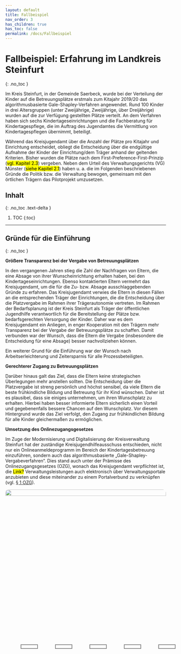 ```yaml
---
layout: default
title: Fallbeispiel
nav_order: 3
has_children: true
has_toc: false
permalink: /docs/Fallbeispiel
---
```


# Fallbeispiel: Erfahrung im Landkreis Steinfurt
{: .no_toc }

Im Kreis Steinfurt, in der Gemeinde Saerbeck, wurde bei der Verteilung der Kinder auf die Betreuungsplätze erstmals zum Kitajahr 2019/20 das algorithmusbasierte Gale-Shapley-Verfahren angewendet. Rund 100 Kinder in drei Altersgruppen (unter Zweijährige, Zweijährige, über Dreijährige) wurden auf die zur Verfügung gestellten Plätze verteilt. An dem Verfahren haben sich sechs Kindertageseinrichtungen und die Fachberatung für Kindertagespflege, die im Auftrag des Jugendamtes die Vermittlung von Kindertagespflegen übernimmt, beteiligt.

Während das Kreisjugendamt über die Anzahl der Plätze pro Kitajahr und Einrichtung entscheidet, obliegt die Entscheidung über die endgültige Aufnahme der Kinder der Einrichtung/dem Träger anhand der geltenden Kriterien. Bisher wurden die Plätze nach dem First-Preference-First-Prinzip (<mark>vgl. Kapitel 2.3</mark>) vergeben. Neben dem Urteil des Verwaltungsgerichts (VG) Münster (<mark>siehe Kapitel 2.1</mark>) haben u. a. die im Folgenden beschriebenen Gründe die Politik bzw. die Verwaltung bewogen, gemeinsam mit den örtlichen Trägern das Pilotprojekt umzusetzen.



## Inhalt
{: .no_toc .text-delta }

1. TOC
{:toc}

---

<style type="text/css">
  .slideshow{
    width: 100%;
    height: 100%;
    border-radius: 10px;
    overflow: hidden;
  }
  .slides{
    width: 500%;
    display: flex;
  } 
  .slides input{
    display: none;
  } 
  .slide{
    width: 20%;
    transition: 1s;
  } 
  .slide img{
    width: 100%;
    height: 100%;
  }
  
  /*css for manual slide navigation*/
  
  .navigation-manual{
    position: absolute;
    width: 100%;
    display: flex;
    margin-top: 50%;
  }
  .manual-btn{
    width: 50px;
    height: 10px;
    border: 2px solid grey;
    margin: 6px;
    cursor: pointer;
    margin-left: 5%;
  }
  .manual-btn:hover{
    background: purple;
  }
  
  #radio1:checked ~ .first{
    margin-left: 0;
  }
  #radio2:checked ~ .first{
    margin-left: -20%;
  }
  #radio3:checked ~ .first{
    margin-left: -40%;
  }
  #radio4:checked ~ .first{
    margin-left: -60%;
  }
  #radio5:checked ~ .first{
    margin-left: -80%;
  }

  /*css for automatic navigation*/

  .navigation-auto{
    position: absolute;
    display: flex;
    width: 100%;
    margin-top: 50%;
  }
  .navigation-auto div{
    width: 50px;
    height: 10px;
    margin: 6px;
    cursor: pointer;
    border: 2px solid grey;
    transition: 0.5s;
    margin-left: 5%;

  } 
  
  #radio1:checked ~ .navigation-auto .auto-btn1{
    background: purple;
  }
  #radio2:checked ~ .navigation-auto .auto-btn2{
    background: purple;
  }
  #radio3:checked ~ .navigation-auto .auto-btn3{
    background: purple;
  }
  #radio4:checked ~ .navigation-auto .auto-btn4{
    background: purple;
  }
  #radio5:checked ~ .navigation-auto .auto-btn5{
    background: purple;
  }    
</style>

## Gründe für die Einführung
{: .no_toc }

**Größere Transparenz bei der Vergabe von Betreuungsplätzen**	

In den vergangenen Jahren stieg die Zahl der Nachfragen von Eltern, die eine Absage von ihrer Wunscheinrichtung erhalten haben, bei den Kindertageseinrichtungen. Ebenso kontaktierten Eltern vermehrt das Kreisjugendamt, um die für die Zu- bzw. Absage ausschlaggebenden Gründe zu erfahren. Das Kreisjugendamt verwies die Eltern in diesen Fällen an die entsprechenden Träger der Einrichtungen, die die Entscheidung über die Platzvergabe im Rahmen ihrer Trägerautonomie vertreten. Im Rahmen der Bedarfsplanung ist der Kreis Steinfurt als Träger der öffentlichen Jugendhilfe verantwortlich für die Bereitstellung der Plätze bzw. bedarfsgerechten Versorgung der Kinder. Daher war es dem Kreisjugendamt ein Anliegen, in enger Kooperation mit den Trägern mehr Transparenz bei der Vergabe der Betreuungsplätze zu schaffen. Damit verbunden war der Wunsch, dass die Eltern die Vergabe (insbesondere die Entscheidung für eine Absage) besser nachvollziehen können.

Ein weiterer Grund für die Einführung war der Wunsch nach Arbeitserleichterung und Zeitersparnis für alle Prozessbeteiligten.

**Gerechterer Zugang zu Betreuungsplätzen**	

Darüber hinaus galt das Ziel, dass die Eltern keine strategischen Überlegungen mehr anstellen sollten. Die Entscheidung über die Platzvergabe ist streng persönlich und höchst sensibel, da viele Eltern die beste frühkindliche Bildung und Betreuung für ihr Kind wünschen. Daher ist es plausibel, dass sie einiges unternehmen, um ihren Wunschplatz zu erhalten. Hierbei haben besser informierte Eltern sicherlich einen Vorteil und gegebenenfalls bessere Chancen auf den Wunschplatz. Vor diesem Hintergrund wurde das Ziel verfolgt, den Zugang zur frühkindlichen Bildung für alle Kinder gleichermaßen zu ermöglichen.

**Umsetzung des Onlinezugangsgesetzes**	

Im Zuge der Modernisierung und Digitalisierung der Kreisverwaltung Steinfurt hat der zuständige Kreisjugendhilfeausschuss entschieden, nicht nur ein Onlineanmeldeprogramm im Bereich der Kindertagesbetreuung einzuführen, sondern auch das algorithmusbasierte „Gale-Shapley-Vergabeverfahren“. Dies stand auch unter der Prämisse des Onlinezugangsgesetzes (OZG), wonach das Kreisjugendamt verpflichtet ist, die <mark>Link?</mark>  Verwaltungsleistungen auch elektronisch über Verwaltungsportale anzubieten und diese miteinander zu einem Portalverbund zu verknüpfen (vgl. [§ 1 OZG](https://www.gesetze-im-internet.de/ozg/__1.html)).

<!--image slider start-->
<div class="slideshow">
  <div class="slides">
    <!--radio buttons start-->
    <input type="radio" name="radio-btn" id="radio1">
    <input type="radio" name="radio-btn" id="radio2">
    <input type="radio" name="radio-btn" id="radio3">
    <input type="radio" name="radio-btn" id="radio4">
    <input type="radio" name="radio-btn" id="radio5">
    <!--radio buttons end-->
    <!--slide images start-->
    <div class="slide first">
      <img src="../../assets/images/1_Karten.PNG" alt="">
    </div>
    <div class="slide">
      <img src="../../assets/images/2_Karten.PNG" alt="">
    </div>
    <div class="slide">
      <img src="../../assets/images/3_Karten.PNG" alt="">
    </div>
    <div class="slide">
      <img src="../../assets/images/4_Karten.PNG" alt="">
    </div>
    <div class="slide">
      <img src="../../assets/images/5_Karten.PNG" alt="">
    </div>
    <!--slide images end-->
    <!--automatic navigation start-->
    <div class="navigation-auto">
      <div class="auto-btn1"></div>
      <div class="auto-btn2"></div>
      <div class="auto-btn3"></div>
      <div class="auto-btn4"></div>
      <div class="auto-btn5"></div>
    </div>
    <!--automatic navigation end-->
  <!--manual navigation start-->
  <div class="navigation-manual">
    <label for="radio1" class="manual-btn"></label>
    <label for="radio2" class="manual-btn"></label>
    <label for="radio3" class="manual-btn"></label>
    <label for="radio4" class="manual-btn"></label>
    <label for="radio5" class="manual-btn"></label>
  </div>
  </div>
  <!--manual navigation end-->
</div>
<!--image slider end-->

<script type="text/javascript">
var counter = 1;
setInterval(function(){
  document.getElementById('radio' + counter).checked = true;
  counter++;
  if(counter > 5){
    counter = 1;
  }
}, 5000);
</script>


---

## Einführung des neuen Verfahrens 

Dem Kreis Steinfurt war es von Anfang an ein Anliegen, alle Beteiligten in die Vergabe der Kitaplätze frühzeitig mit einzubinden. Für die Einführung dieses neuen Verfahrens zum Kitajahr 2019/20 informierte das Jugendamt das zuständige Gremium (Arbeitsgruppe nach § 78 SGB VIII) im Sommer/Herbst 2018, sodass Fragen der Träger- und Kitavertretungen undder Bürgermeister:innen beantwortet werden konnten. 

In der Pilotkommune Saerbeck hat die zuständige Bedarfsplanerin des Kreisjugendamtes ebenso frühzeitig den beteiligten Kitaleitungen, Trägervertretungen sowie dem Bürgermeister das neue Verfahren vorgestellt. Sie übernahm im Rahmen der Einführung die Aufgaben einer Projektleitung, die im <mark>Kapitel 5</mark> näher erläutert werden. 

Gemeinsam mit der pädagogischen Fachberatung des Kreises ging die Projektleitung offen in die Gespräche und nahm die Interessen, aber auch skeptischen Überlegungen und Zweifel der Beteiligten von Beginn an ernst. Die Akteure zeigten sich interessiert und neugierig, ob das neue Verfahren tatsächlich die angedeuteten Vorteile (mehr Transparenz, erhöhte Arbeitserleichterung etc., <mark>Kapitel</mark> vgl. Kapitel 2.2.1) erfüllen kann. 

Über das neue Verfahren wurden die Eltern in einem Elternbrief informiert. Einen Elternbrief schickt das Jugendamt jedes Jahr im August an die Eltern von unter dreijährigen Kindern in verschiedenen Sprachen mit Informationen rund um die Anmeldung oder beispielsweise zu Elternbeiträgen. Im Sommer 2019 wurde explizit auf das neue Vergabeverfahren und auf Kontaktdaten für eventuelle Fragen hingewiesen.

Im Gespräch mit den Prozessbeteiligten war es dem Kreisjugendamt wichtig, dass diese das Verfahren verstehen, die Vorteile erkennen und das Matching für sich adaptieren (möchten). 

{: .note-title}
> Hinweis
> 
> Für eine erfolgreiche Umsetzung waren ein Informationsgespräch und das Einverständnis aller Beteiligten erforderlich!



---

## Erstellung der Aufnahmekriterien

In der Pilotkommune Saerbeck hat das Jugendamt im Sommer 2019 die beteiligten Träger und Kitaleitungen frühzeitig zu einem gemeinsamen Gespräch eingeladen und die Erstellung eines einheitlichen Kriterienkatalogs für die Verteilung der Kinder auf die Betreuungsplätze moderiert. Da die Einrichtungen in der Vergangenheit oftmals nach denselben Aufnahmekriterien vorgingen, konnte schnell eine erste gemeinsame Basis gefunden werden, in der jede Einrichtung die für sie wichtigen Kriterien wiederfand.

Es stellte sich als hilfreich heraus, den Beteiligten ein wenig Zeit zu geben, den Kriterienkatalog „reifen zu lassen“ und in einem weiteren Treffen erneut zu diskutieren und manche Begriffe, zum Beispiel „Härtefälle“, zu konkretisieren. Erst dann konnten mögliche Punktwerte pro Kriterium festgelegt werden. Beispielsweise könnte das Kind, das als Geschwisterkind in einer Einrichtung angemeldet wurde, 3 Punkte erhalten, während ein anderes Kind, das kein Geschwisterkind ist, 0 Punkte bekommt. Dabei wurden die Beteiligten gebeten, verschiedene Familienszenarien (zum Beispiel alleinerziehende Sorgeberechtigte oder Mehrlingsfamilien) möglichst praxisnah durchzuspielen. Der auf diese Weise entwickelte Katalog beinhaltete klare und eindeutige Formulierungen und wurde vom Rat der jeweiligen Kindertageseinrichtung verabschiedet. Im darauffolgenden Jahr haben die Verantwortlichen den ursprünglichen Kriterienkatalog auf Aktualität geprüft, gegebenenfalls angepasst und verabschiedet. Dieses Verfahren wird auch in Zukunft beibehalten, sodass der Kriterienkatalog – als Grundlage fürs Matching – stets hinterfragt und aktualisiert wird.

Wie ein solcher Kriterienkatalog entwickelt werden kann, beschreibt <mark>Kapitel</mark> Kapitel 4.

{: .note-title}
> Hinweise
> 
> - Die Aufnahmekriterien sollten präzise und eindeutig formuliert sein.
> - Idealerweise sollten die beteiligten Kitaleitungen/Trägervertretungen einen Kriterienkatalog erarbeiten, der von allen akzeptiert wird. 



---

## Matching-Day

In Vorbereitung auf das Matching haben die Kitaleitungen (i. d. R. der Erstwunscheinrichtung) jedes Kind, das die Einrichtung als erste Präferenz angegeben hat, bepunktet bzw. entschieden, ob das jeweilige Kriterium des Katalogs auf das Kind zutrifft oder nicht. Die hierfür erforderlichen Informationen haben die Eltern zunächst im Zuge des Anmeldeverfahrens im Online-Portal angegeben und Kitaleitungen im Rahmen eines Elterngesprächs ergänzt. 

Auf Basis dieser Bepunktung wurde in Anlehnung an das Kinderbildungsgesetz (KiBiz) NRW eine Bewerberliste für drei Altersgruppen pro Einrichtung erstellt: unter Zweijährige, Zweijährige und Drei- bis Sechsjährige. Diese Bewerberliste hat die jeweilige Kitaleitung in dem KitaMatch-Programm auf Vollständigkeit und Plausibilität geprüft (vgl. <mark>Kapitel</mark> Kapitel 3.1.5). Die Leitungen bzw. Trägervertretungen hatten sodann im Rahmen ihrer Trägerautonomie die Möglichkeit, diese Liste nach Rücksprache mit dem Jugendamt aus „gutem Grund“ zu ändern. Ferner hatte das Jugendamt die Aufgabe, im Vorfeld des Matchings die **Zahl der freien Plätze** (in Abstimmung mit den beteiligten Trägervertretungen und Kitaleitungen) in den jeweiligen Altersgruppen festzulegen (siehe <mark>Kapitel</mark> Kapitel 3.1.5.3.1).

Ebenso war das Jugendamt aufgefordert, zu entscheiden, welcher **Aufnahmezeitraum berücksichtigt** werden soll. In der Pilotkommune Saerbeck wurden die Betreuungswünsche für einen Zeitpunkt zwischen dem 1. August und 30. November 2019 berücksichtigt.

Eine weitere wichtige Aufgabe in Vorbereitung auf das Matching war die Prüfung von besonderen Konstellationen. Dazu gehören beispielsweise die **Wechselkinder**; also diejenigen Kinder, die bereits einen Platz in einer Betreuungseinrichtung haben, aber wechseln möchten. Für diese Fälle wurden bedarfsplanungsrechtliche Lösungen mit den hiesigen Trägern und Kitaleitungen erarbeitet (<mark>Kapitel</mark> vgl. Kapitel 5.4 ).

**Die Durchführung der Platzvergabe**

Für die Platzvergabe des Kitajahres 2019/20 kamen die beteiligten Kitaleitungen und Trägervertretungen im Januar 2020 zum sogenannten „Matching-Day“ im IT-Schulungsraum des Kreises zusammen, um den Eltern über das KitaMatch-Programm (<mark>Kapitel</mark> siehe Kapitel 3) **virtuelle Platzangebote** zu machen. Auf Basis der Wunschreihenfolge der Eltern hat das KitaMatch-Programm daraufhin die Angebote im Namen der Eltern angenommen oder abgelehnt – und zwar so lange, bis alle Plätze vergeben waren bzw. bis sich die Bewerber nicht mehr besserstellen konnten. 

Das Matching kann auch online durchgeführt werden. Hierfür bedarf es aber sowohl technischer als auch organisatorischer Hilfestellung (z. B. jeweils zwei Endgeräte für die Kitaleitungen, mit der sie zur besseren Übersicht das Matching verfolgen bzw. das Matching-Tool bedienen können).

Im Februar 2020 schließlich schickten die Kitaleitungen genau wie ihre Kolleg:innen in den anderen Orten des Jugendamtsbezirks, den Eltern über das Kreis **ST**einfurt **E**ltern**P**ortal (STEP) eine verbindliche Zusage bzw. Absage.



---

## Das Matching aus Sicht der Eltern, der Kitaleitungen/Trägervertretungen und des Jugendamtes

In der Pilotkommune Saerbeck haben die beteiligten Kitaleitungen/Trägervertretungen mit Vertreter:innen des Jugendamts ein paar Wochen nach dem Matching Day das neuartige Verfahren reflektiert, Schwachstellen im Verfahrensablauf aufgedeckt und Optimierungen formuliert. Im Ergebnis waren sich alle Beteiligten schnell einig: Das Matching soll auf jeden Fall beibehalten werden, da es sehr transparent, fair und zeitsparend ist. Die wesentlichen Erfahrungen der drei zentralen Akteursgruppen Eltern, Kitaleitungen/Trägervertretungen und Jugendämtern werden im Folgenden aufgeführt:

**Aus Sicht der Eltern**

Die Eltern haben – nach wie vor – gemäß § 5 Achtes Buch Sozialgesetzbuch (SGB VIII) ihr Wunsch- und Wahlrecht, das für ein gelungenes Matchingverfahren zwingend notwendig ist. Sie sind gehalten, ihre **wahren** Präferenzen anzugeben. Je mehr Wünsche sie angeben, desto besser kann ihrem Recht nachgekommen werden. Eltern müssen nicht mehr strategisch abwägen, wie sie sich besserstellen können. Mögliche strategische Überlegungen von Eltern bei den Angaben der Präferenzen, die es sicherlich im bisherigen **First-Preference-First-Verfahren** gegeben hat, sind hinfällig. Denn die Eltern können sicher sein, dass es grundsätzlich **stabile Entscheidungen** gibt: Sie bekommen bei einer von ihnen ausgewählten Wunscheinrichtung einen Platz, weil sie dort eine höhere Priorität gemäß dem Kriterienkatalog haben als die Eltern, die in dieser Einrichtung keinen Platz erhalten. Durch höhere Kriterientreue wird die Platzvergabe fairer. Die Eltern können besser nachvollziehen, warum sie (k)einen Platz bekommen haben, weil die Kriterien und das Vergabeverfahren transparenter sind.

{: .note-title}
> Hinweise
> 
> - Es empfiehlt sich eine frühzeitige, umfassende Information an die Eltern. 
> - Es sollten genügend Informationen (zum Beispiel Geburtsdatum, ob es ein Geschwisterkind ist) über jedes angemeldete Kind vorliegen.
> - Strategische Überlegungen werden überflüssig.
> - Durch Priorisierung der Wunscheinrichtungen wird das Wunsch- und Wahlrecht berücksichtigt.
> - Das Vergabeverfahren ist transparent und nachvollziehbar.
> - Das Matchingergebnis ist das fairste Resultat für die Bewerber. 


**Aus Sicht der Kitaleitungen/Trägervertretungen**

Nach Aussagen der Kitaleitungen/Trägervertretungen war es gut, wenn sich die beteiligten Akteure noch einmal bewusst über die Aufnahmekriterien und deren Gewichtung austauschen. Sie kamen zur Erkenntnis, dass „man gar nicht so weit voneinander entfernt [liege; Anm. d. Verf.]“ und durchaus in der Lage sei, einen gemeinsamen Kriterienkatalog zu entwickeln. Es sei optimal, dass die Kriterientreue grundsätzlich durch das Matching garantiert wird. Das Matchingverfahren sei „eine Art Erleichterung, da die Kinder sachlich, neutral sortiert und ausgewählt werden“. Dies zeige, wie groß der Erklärungs- und Rechtfertigungsdruck im Rahmen des anderen Verfahrens war. Die Kitaleitungen erleben scheinbar eine emotionale und organisatorische Erleichterung, die sie motiviert, das Matchingverfahren beizubehalten.

Ein weiterer Vorteil war aus ihrer Sicht die Wahrung der gesetzlich verankerten Trägerautonomie (vgl. § 47 SGB VIII). Denn die Leitungen bzw. Trägervertretungen haben in jeder Altersgruppe die Möglichkeit, aus „gutem Grund“ eine Abweichung von der eigentlichen Bewerberliste vorzunehmen. Dies sei für sie eine Erleichterung, weil die familiären Schicksale im Alltag flexibles und unkompliziertes Handeln und Entscheiden erfordern.

Insgesamt stellten die Kitaleitungen einen reduzierten Aufwand fest: Durch das Programm erhielten sie alle für sie relevanten Anmeldungen (egal, ob erster, zweiter oder fünfter Wunsch). Darüber hinaus wurden alle für die Anmeldung relevanten Daten der Kinder verarbeitet und keine Daten übersehen. Im Matchingverfahren zeigte das Programm in jeder Runde immer nur die angemeldeten Kinder, die nicht bereits ein Angebot von einer höher präferierter Einrichtung erhalten haben. Dies erleichtere die Abwicklung, insbesondere bei Kitas mit sehr vielen Anmeldungen.

Zudem war es den Kitaleitungen wichtig, das Kind auf der Bewerberliste „bewusst“ im Programm anzuklicken und es nicht ausschließlich dem Computer zu überlassen. Sie fanden es überaus effizient, dass fast alle Kinder durch die Koordinierungsrunden im Rahmen des Matching-Days direkt einen (zunächst virtuellen) Platz erhalten haben und am Ende des Matchings deutlich wurde, welche Kinder die Einrichtung aufnimmt.

{: .note-title}
> Hinweise
> 
> - Das überwiegende Empfinden der Beteiligten nach dem Matching ist: „Erleichterung“ und ein „gutes Gefühl“.
> - Die Trägerautonomie bzw. die Flexibilität der Einrichtungen bei der Entscheidung über die angemeldeten Kinder, denen sie ein Angebot machen möchten, bleibt gewahrt.
> - Das Verfahren erfordert weniger Aufwand.


**Aus Sicht des Jugendamtes**

Grundsätzlich hat das Jugendamt die Pflicht, ein bedarfsgerechtes Angebot vorzuhalten. Dabei ist es wünschenswert, dass die Eltern möglichst den Wunschplatz erhalten bzw. nachvollziehen können, warum sie diesen (nicht) bekommen haben. Höhere Transparenz ist ebenso ein Ziel wie Fairness und Nachvollziehbarkeit.

Grundlegende Voraussetzung für das Matchingverfahren war jedoch zunächst die Legitimation durch die Politik. Es war sinnvoll und erforderlich, sie von Anfang an mit einzubinden und fortlaufend zu informieren. Dadurch konnten eine breite Akzeptanz und eine vielversprechende (Vertrauens)Basis für dieses algorithmusbasierte Vergabeverfahren geschaffen werden.

Nicht weniger wichtig war das offene und vertrauensvolle Gespräch mit allen Prozessbeteiligten. Dies war ein entscheidender Faktor für den Erfolg des Matchings. Dabei spielten das Jugendamt und die Projektleitung eine besondere Lenkungs- und Kommunikationsrolle.

Auch das Kreisjugendamt verzeichnet nach Anwendung des Matchings eine Zeitersparnis. Denn die Bedarfsplaner:innen erhalten aufgrund des KitaMatch-Programms schneller und einfacher eine Übersicht, welches Kind in welcher Einrichtung einen Platz (nicht) erhält. Gleichzeitig wird deutlich, welche Kinder noch keinen Platz erhalten haben und zunächst unversorgt sind. Für diese Kinder konnten dann rechtzeitig in der Praxis Alternativangebote in den Einrichtungen mit freien Kapazitäten geschaffen werden.

{: .note-title}
> Hinweise
> 
> - Die umfassende Information an die Politik war notwendig, um die Legitimation für dieses Verfahren zu erhalten. 
> - Die Gespräche bzw. Einverständnisse der beteiligten Kitas bzw. Trägervertretungen erwiesen sich als wichtig. 
> - Die Kommunikation mit allen an dem Matching Beteiligten war von Anfang an entscheidend.
> - Diese Vorgehensweise führte zu mehr Transparenz.
> - Die direkten Datenexporte von (un)versorgten Kindern führten zu Zeitersparnis.


**Weitere Erkenntnisse**

Das Matching nach dem Gale-Shapley-Verfahren löst nicht das Problem des oftmals vorherrschenden Platzmangels. Es kann aber, wie die Erfahrungen im Kreisjugendamtsbezirk Steinfurt zeigen, ein wichtiger Baustein sein, um die Platzvergabe transparenter und fairer durchzuführen.

Den Beteiligten ist bewusst geworden, dass die Verstetigung dieses Matchingverfahrens ein mehrjähriger Prozess ist. Es braucht Zeit, bis die Kitaleitungen/Trägervertretungen dem neuen Verfahren „vertrauen" und verstehen, was wann passiert. Es braucht ebenso Zeit, bis die Eltern diesem Matching „vertrauen" und ihre wahren Präferenzen ohne taktische Überlegungen angeben.

In den Kommunen im Kreisjugendamtsbezirk Steinfurt wird einmal im Jahr gematcht, sodass es umso wichtiger ist, die Erfahrungen zeitnah schriftlich festzuhalten, mit den Beteiligten im Gespräch zu bleiben und das Verfahren stets zu reflektieren und weiterzuentwickeln.
 
**Grenzen des Verfahrens**

Besonders im Zuge der Reflexion ist es wichtig, das KitaMatch-Verfahren im Hinblick auf seine Nachteile zu hinterfragen und gegebenenfalls Schwachstellen zu erkennen, zu besprechen und Lösungsansätze zu entwickeln. Zu den Grenzen des Verfahrens, die sich im Prozess der Implementierung herauskristallisiert haben, zählt, dass die Erstwunscheinrichtung nicht in jedem Fall zugeteilt wird. Zudem ist die Frage, wie man am besten mit den Nachmeldungen, das heißt den Meldungen nach dem Stichtag, verfährt, auch über dieses Verfahren schwierig zu beantworten. Abschließend müssen Eltern frühzeitig darüber informiert werden, dass es wichtig ist, idealerweise fünf Präferenzen über ihre Wunscheinrichtungen anzugeben. Sonst kann es passieren, dass sie zunächst unversorgt bleiben.



---

## Fazit zur Platzvergabe mit dem KitaMatch-Verfahren im Landkreis Steinfurt

Insgesamt ist festzuhalten, dass das Matching im Kreisjugendamtsbezirk Steinfurt als transparentes, schnelles und faires Verfahren für die Kommunen wahrgenommen wurde. Alle Beteiligten waren von dem Verfahren positiv überrascht und möchten es beibehalten bzw. ausweiten. Eine entsprechende Beschlussvorlage des Kreisjugendhilfeausschusses für die Ausweitung auf alle 20 Kommunen des Kreisjugendamtsbezirks liegt vor.  Dabei ist der stetige Austausch mit allen Beteiligten ein entscheidender Baustein für ein erfolgreiches (algorithmusbasiertes) Matchingverfahren. Es kann einen Beitrag dazu leisten, jedem Kind eine faire Chance auf frühkindliche Betreuung, Bildung, Erziehung zu geben, sofern genügend Plätze zur Verfügung stehen.. 




---

[^5]: Vgl. B 040/2020 unter SessionNet | Planung der Kindertagesbetreuung im Kreisjugendamtsbezirk Steinfurt für das Kindergartenjahr 2020/2021 (krz.de)

